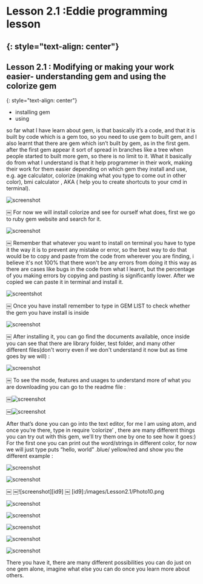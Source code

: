 # Lesson 2.1 :Eddie programming lesson
{: style="text-align: center"}
--------------------------------------

## Lesson 2.1 : Modifying or making your work easier- understanding gem and using the colorize gem
{: style="text-align: center"}

- installing gem
- using

so far what I have learn about gem, is that basically it’s a code, and that it is built by code which is a gem too, so you need to use gem to built gem, and I also learnt that there are gem which isn’t built by gem, as in the first gem. after the first gem appear it sort of spread in branches like a tree when people started to built more gem, so there is no limit to it. What it basically do from what I understand is that it help programmer in their work, making their work for them easier depending on which gem they install and use, e.g. age calculator, colorize (making what you type to come out in other color), bmi calculator , AKA ( help you to create shortcuts to your cmd in terminal).

![screenshot][id]

[id]:/images/Lesson2.1/Photo1.png

￼
For now we will install colorize and see for ourself what does, first we go to ruby gem website and search for it.

![screenshot][id1]

[id1]:/images/Lesson2.1/Photo2.png
￼
Remember that whatever you want to install on terminal you have to type it the way it is to prevent any mistake or error, so the best way to do that would be to copy and paste from the code from wherever you are finding, i believe it's not 100% that there won't be any errors from doing it this way as there are cases like bugs in the code from what I learnt, but the percentage of you making errors by copying and pasting is significantly lower. After we copied we can paste it in terminal and install it.

![screentshot][id2]

[id2]:/images/Lesson2.1/Photo3.png
￼
Once you have install remember to type in GEM LIST to check whether the gem you have install is inside

![screenshot][id3]

[id3]:/images/Lesson2.1/Photo4.png
￼
After installing it, you can go find the documents available, once inside you can see that there are library folder, test folder, and many other different files(don't worry even if we don't understand it now but as time goes by we will) :

![screenshot][id4]

[id4]:/images/Lesson2.1/Photo5.png
￼
To see the mode, features and usages to understand more of what you are downloading you can go to the readme file :

￼![screenshot][id5]

[id5]:/images/Lesson2.1/Photo6.png

￼![screenshot][id6]

[id6]:/images/Lesson2.1/Photo7.png

After that’s done you can go into the text editor, for me I am using atom, and once you’re there, type in require  ‘colorize’ , there are many different things you can try out with this gem, we'll try them one by one to see how it goes:)
For the first one you can print out the word/strings in different color, for now we will just type puts “hello, world” .blue/ yellow/red and show you the different example :


![screenshot][id7]

[id7]:/images/Lesson2.1/Photo8.png

![screenshot][id8]

[id8]:/images/Lesson2.1/Photo9.png
￼
￼![screenshot][id9]
￼
[id9]:/images/Lesson2.1/Photo10.png

![screenshot][id10]

[id10]:/images/Lesson2.1/Photo11.png

![screenshot][id11]

[id11]:/images/Lesson2.1/Photo12.png

![screenshot][id12]

[id12]:/images/Lesson2.1/Photo13.png

![screenshot][id13]

[id13]:/images/Lesson2.1/Photo14.png

![screenshot][id14]

[id14]:/images/Lesson2.1/Photo15.png


There you have it, there are many different possibilities you can do just on one gem alone, imagine what else you can do once you learn more about others.
